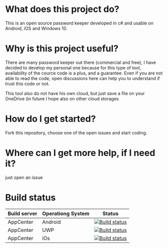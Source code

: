 # What does this project do?

This is an open source password keeper developed in c# and usable on Android, iOS and Windows 10.

# Why is this project useful?

There are many password keeper out there (commercial and free), I have decided to develop my personal one because for this type of tool, availability of the cource code is a plus, and a guarantee. Even if you are not able to read the code, open discussions here can help you to understand if trust this code or not.

This tool also do not have his own cloud, but just save a file on your OneDrive (in future I hope also on other cloud storages

# How do I get started?
Fork this repository, choose one of the open issues and start coding.

# Where can I get more help, if I need it?
just open an issue

# Build status
|Build server   | Operationg System  | Status  
|---|---|---
|  AppCenter |  Android | [![Build status](https://build.appcenter.ms/v0.1/apps/90672336-6ebb-43b7-9768-1b73806603a4/branches/master/badge)](https://appcenter.ms)  |
|  AppCenter |  UWP | [![Build status](https://build.appcenter.ms/v0.1/apps/22192568-d4b0-4018-9b77-07361c3be646/branches/master/badge)](https://appcenter.ms)  |
|  AppCenter | iOs  |  [![Build status](https://build.appcenter.ms/v0.1/apps/cb614256-69c6-4192-bd28-728f986d9aed/branches/master/badge)](https://appcenter.ms)  |

